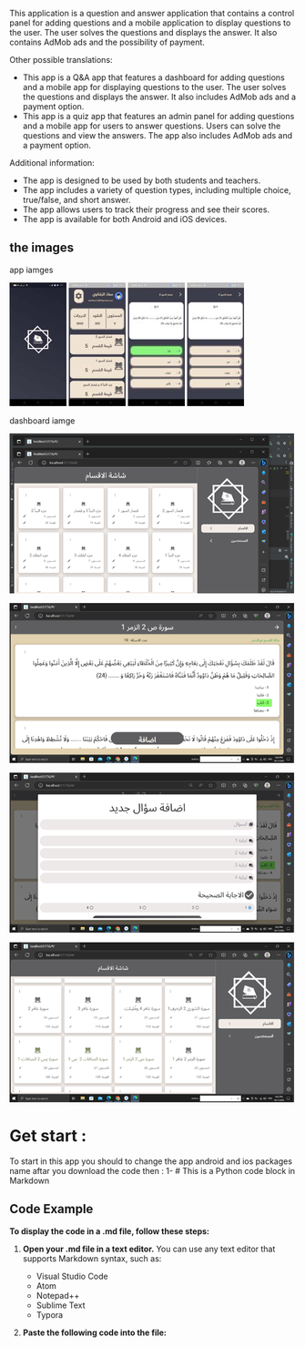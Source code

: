 This application is a question and answer application that contains a control panel for adding questions and a mobile application to display questions to the user. The user solves the questions and displays the answer. It also contains AdMob ads and the possibility of payment.

Other possible translations: 

* This app is a Q&A app that features a dashboard for adding questions and a mobile app for displaying questions to the user. The user solves the questions and displays the answer. It also includes AdMob ads and a payment option.
* This app is a quiz app that features an admin panel for adding questions and a mobile app for users to answer questions. Users can solve the questions and view the answers. The app also includes AdMob ads and a payment option.

Additional information:

* The app is designed to be used by both students and teachers.
* The app includes a variety of question types, including multiple choice, true/false, and short answer.
* The app allows users to track their progress and see their scores.
* The app is available for both Android and iOS devices.

## the images 

app iamges

![](https://github.com/zeftawyapps/quizs-game-app/blob/master/app%20image/Screenshot_2023-10-17-11-57-18-43_42c17d524df30ba81cdddad866a78249.jpg) ![](https://github.com/zeftawyapps/quizs-game-app/blob/master/app%20image/Screenshot_2023-11-26-22-25-58-97_42c17d524df30ba81cdddad866a78249.jpg) ![](https://github.com/zeftawyapps/quizs-game-app/blob/master/app%20image/Screenshot_2023-11-26-22-26-26-11_42c17d524df30ba81cdddad866a78249.jpg) ![](https://github.com/zeftawyapps/quizs-game-app/blob/master/app%20image/Screenshot_2023-11-26-22-26-23-09_42c17d524df30ba81cdddad866a78249.jpg) 

dashboard iamge 

![](https://github.com/zeftawyapps/quizs-game-app/blob/master/app%20image/d1.png) 

![](https://github.com/zeftawyapps/quizs-game-app/blob/master/app%20image/d2.png) 

![](https://github.com/zeftawyapps/quizs-game-app/blob/master/app%20image/d3.png) 

![](https://github.com/zeftawyapps/quizs-game-app/blob/master/app%20image/d4.png) 


# Get start : 
To start in this app you should to change the app android and ios packages name aftar you download the code  then : 
1- # This is a Python code block in Markdown
 ## Code Example



  **To display the code in a .md file, follow these steps:**

1. **Open your .md file in a text editor.** You can use any text editor that supports Markdown syntax, such as:
   - Visual Studio Code
   - Atom
   - Notepad++
   - Sublime Text
   - Typora

2. **Paste the following code into the file:**

   ```markdown
   ```




